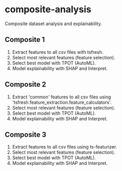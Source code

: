 # composite-analysis
Composite dataset analysis and explainability.

## Composite 1
1. Extract features to all csv files with tsfresh.
2. Select most relevant features (feature selection).
3. Select best model with TPOT (AutoML).
4. Model explainability with SHAP and Interpret.

## Composite 2
1. Extract 'common' features to all csv files using 'tsfresh.feature_extraction.feature_calculators'.
2. Select most relevant features (feature selection).
3. Select best model with TPOT (AutoML).
4. Model explainability with SHAP and Interpret.

## Composite 3
1. Extract features to all csv files using ts-featurizer.
2. Select most relevant features (feature selection).
3. Select best model with TPOT (AutoML).
4. Model explainability with SHAP and Interpret.
